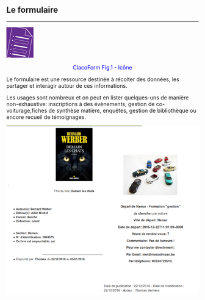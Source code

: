 ## Le formulaire
---

![](images/clacoform-fig1.png)

<p style="text-align: center; color:blue">ClacoForm Fig.1 - Icône</p>

Le formulaire est une ressource destinée à récolter des données, les partager et interagir autour de ces informations. 

Les usages sont nombreux et on peut en lister quelques-uns de manière non-exhaustive: inscriptions à des évènements, gestion de co-voiturage,fiches de synthèse matière, enquêtes, gestion de bibliothèque ou encore recueil de témoignages. 


![](images/clacoform-fig2.png)


